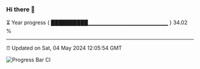 ### Hi there 👋

⏳ Year progress { ██████████▁▁▁▁▁▁▁▁▁▁▁▁▁▁▁▁▁▁▁▁ } 34.02 %

---

⏰ Updated on Sat, 04 May 2024 12:05:54 GMT

![Progress Bar CI](https://github.com/liununu/liununu/workflows/Progress%20Bar%20CI/badge.svg)
